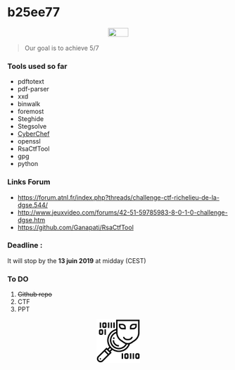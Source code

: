 # b25ee77


<p align="center">
  <img width="30%" height="30%" src="/images/solved1914.bmp">
</p>

> Our goal is to achieve 5/7

### Tools used so far

 * pdftotext
 * pdf-parser
 * xxd
 * binwalk
 * foremost
 * Steghide
 * Stegsolve
 * [CyberChef](https://gchq.github.io/CyberChef/)
 * openssl 
 * RsaCtfTool
 * gpg
 * python


### Links Forum

- https://forum.atnl.fr/index.php?threads/challenge-ctf-richelieu-de-la-dgse.544/
- http://www.jeuxvideo.com/forums/42-51-59785983-8-0-1-0-challenge-dgse.htm
- https://github.com/Ganapati/RsaCtfTool

### Deadline : 

It will stop by the **13 juin 2019** at midday (CEST)

### To DO 

1. ~~Github repo~~
2. CTF
3. PPT

<p align="center">
  <img width="100" height="100" src="/icon/a.png">
</p>